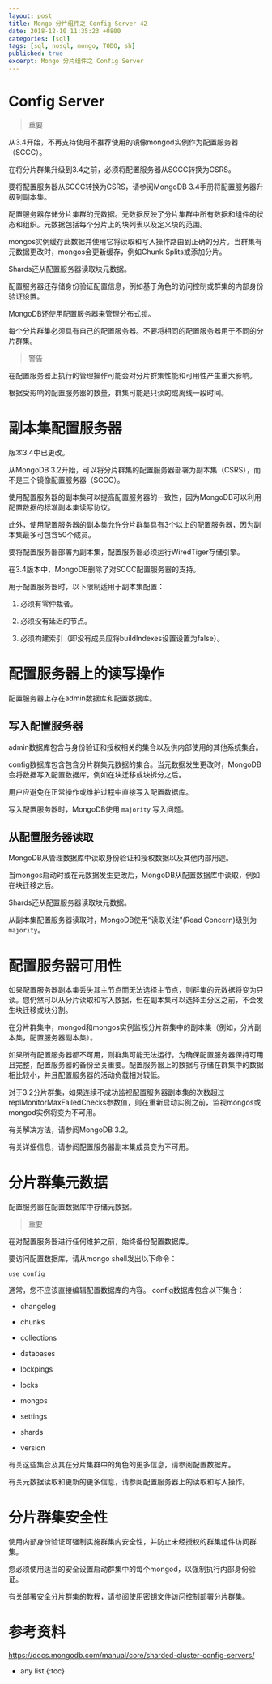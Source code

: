```yaml
---
layout: post
title: Mongo 分片组件之 Config Server-42
date: 2018-12-10 11:35:23 +0800
categories: [sql]
tags: [sql, nosql, mongo, TODO, sh]
published: true
excerpt: Mongo 分片组件之 Config Server
---
```


# Config Server

> 重要

从3.4开始，不再支持使用不推荐使用的镜像mongod实例作为配置服务器（SCCC）。

在将分片群集升级到3.4之前，必须将配置服务器从SCCC转换为CSRS。

要将配置服务器从SCCC转换为CSRS，请参阅MongoDB 3.4手册将配置服务器升级到副本集。

配置服务器存储分片集群的元数据。元数据反映了分片集群中所有数据和组件的状态和组织。元数据包括每个分片上的块列表以及定义块的范围。

mongos实例缓存此数据并使用它将读取和写入操作路由到正确的分片。当群集有元数据更改时，mongos会更新缓存，例如Chunk Splits或添加分片。 

Shards还从配置服务器读取块元数据。

配置服务器还存储身份验证配置信息，例如基于角色的访问控制或群集的内部身份验证设置。

MongoDB还使用配置服务器来管理分布式锁。

每个分片群集必须具有自己的配置服务器。不要将相同的配置服务器用于不同的分片群集。

> 警告

在配置服务器上执行的管理操作可能会对分片群集性能和可用性产生重大影响。

根据受影响的配置服务器的数量，群集可能是只读的或离线一段时间。

# 副本集配置服务器

版本3.4中已更改。

从MongoDB 3.2开始，可以将分片群集的配置服务器部署为副本集（CSRS），而不是三个镜像配置服务器（SCCC）。 

使用配置服务器的副本集可以提高配置服务器的一致性，因为MongoDB可以利用配置数据的标准副本集读写协议。 

此外，使用配置服务器的副本集允许分片群集具有3个以上的配置服务器，因为副本集最多可包含50个成员。 

要将配置服务器部署为副本集，配置服务器必须运行WiredTiger存储引擎。

在3.4版本中，MongoDB删除了对SCCC配置服务器的支持。

用于配置服务器时，以下限制适用于副本集配置：

1. 必须有零仲裁者。

2. 必须没有延迟的节点。

3. 必须构建索引（即没有成员应将buildIndexes设置设置为false）。

# 配置服务器上的读写操作

配置服务器上存在admin数据库和配置数据库。

## 写入配置服务器

admin数据库包含与身份验证和授权相关的集合以及供内部使用的其他系统集合。

config数据库包含包含分片群集元数据的集合。当元数据发生更改时，MongoDB会将数据写入配置数据库，例如在块迁移或块拆分之后。

用户应避免在正常操作或维护过程中直接写入配置数据库。

写入配置服务器时，MongoDB使用 `majority` 写入问题。

## 从配置服务器读取

MongoDB从管理数据库中读取身份验证和授权数据以及其他内部用途。

当mongos启动时或在元数据发生更改后，MongoDB从配置数据库中读取，例如在块迁移之后。 

Shards还从配置服务器读取块元数据。

从副本集配置服务器读取时，MongoDB使用“读取关注”(Read Concern)级别为 `majority`。

# 配置服务器可用性

如果配置服务器副本集丢失其主节点而无法选择主节点，则群集的元数据将变为只读。您仍然可以从分片读取和写入数据，但在副本集可以选择主分区之前，不会发生块迁移或块分割。

在分片群集中，mongod和mongos实例监视分片群集中的副本集（例如，分片副本集，配置服务器副本集）。

如果所有配置服务器都不可用，则群集可能无法运行。为确保配置服务器保持可用且完整，配置服务器的备份至关重要。配置服务器上的数据与存储在群集中的数据相比较小，并且配置服务器的活动负载相对较低。

对于3.2分片群集，如果连续不成功监视配置服务器副本集的次数超过replMonitorMaxFailedChecks参数值，则在重新启动实例之前，监视mongos或mongod实例将变为不可用。

有关解决方法，请参阅MongoDB 3.2。

有关详细信息，请参阅配置服务器副本集成员变为不可用。

# 分片群集元数据

配置服务器在配置数据库中存储元数据。

> 重要

在对配置服务器进行任何维护之前，始终备份配置数据库。

要访问配置数据库，请从mongo shell发出以下命令：

```
use config
```

通常，您不应该直接编辑配置数据库的内容。 config数据库包含以下集合：

- changelog

- chunks

- collections

- databases

- lockpings

- locks

- mongos

- settings

- shards

- version

有关这些集合及其在分片集群中的角色的更多信息，请参阅配置数据库。 

有关元数据读取和更新的更多信息，请参阅配置服务器上的读取和写入操作。

# 分片群集安全性

使用内部身份验证可强制实施群集内安全性，并防止未经授权的群集组件访问群集。 

您必须使用适当的安全设置启动群集中的每个mongod，以强制执行内部身份验证。

有关部署安全分片群集的教程，请参阅使用密钥文件访问控制部署分片群集。

# 参考资料

https://docs.mongodb.com/manual/core/sharded-cluster-config-servers/

* any list
{:toc}
